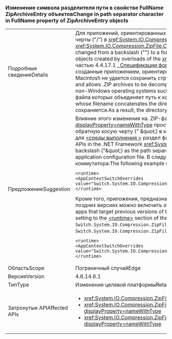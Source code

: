 ### <a name="change-in-path-separator-character-in-fullname-property-of-ziparchiveentry-objects"></a><span data-ttu-id="55df4-101">Изменение символа разделителя пути в свойстве FullName ZipArchiveEntry объектов</span><span class="sxs-lookup"><span data-stu-id="55df4-101">Change in path separator character in FullName property of ZipArchiveEntry objects</span></span>

|   |   |
|---|---|
|<span data-ttu-id="55df4-102">Подробные сведения</span><span class="sxs-lookup"><span data-stu-id="55df4-102">Details</span></span>|<span data-ttu-id="55df4-103">Для приложений, ориентированных на .NET Framework 4.6.1 и более поздних версиях, знак разделителя пути изменился с обратной косой черты (&quot;&quot;) в символ косой черты (&quot;/&quot;) в <xref:System.IO.Compression.ZipArchiveEntry.FullName> свойство <xref:System.IO.Compression.ZipArchiveEntry> объекты, созданные перегрузки <xref:System.IO.Compression.ZipFile.CreateFromDirectory%2A> метод.</span><span class="sxs-lookup"><span data-stu-id="55df4-103">For apps that target the .NET Framework 4.6.1 and later versions, the path separator character has changed from a backslash (&quot;&quot;) to a forward slash (&quot;/&quot;) in the <xref:System.IO.Compression.ZipArchiveEntry.FullName> property of <xref:System.IO.Compression.ZipArchiveEntry>  objects created by overloads of the <xref:System.IO.Compression.ZipFile.CreateFromDirectory%2A> method.</span></span> <span data-ttu-id="55df4-104">Изменение предоставляет реализацию .NET в соответствие с частью 4.4.17.1 [. Спецификации формата файла ZIP](https://pkware.cachefly.net/webdocs/casestudies/APPNOTE.TXT) и позволяет. Чтобы распаковать в системах, отличных от Windows архивирует ZIP. При распаковке ZIP-файл, созданные приложением, ориентированном предыдущей версии платформы .NET Framework в операционных системах не под управлением Windows, таких как Macintosh не удается сохранить структуру каталогов.</span><span class="sxs-lookup"><span data-stu-id="55df4-104">The change brings the .NET implementation into conformity with section 4.4.17.1 of the [.ZIP File Format Specification](https://pkware.cachefly.net/webdocs/casestudies/APPNOTE.TXT) and allows .ZIP archives to be decompressed on non-Windows systems.Decompressing a zip file created by an app that targets a previous version of the .NET Framework on non-Windows operating systems such as the Macintosh fails to preserve the directory structure.</span></span> <span data-ttu-id="55df4-105">Например, на компьютерах Macintosh, создается набор файлов, имя файла которых объединяет путь к каталогу, а также любой обратной косой чертой (&quot;&quot;) символы и имя файла.</span><span class="sxs-lookup"><span data-stu-id="55df4-105">For example, on the Macintosh, it creates a set of files whose filename concatenates the directory path, along with any backslash (&quot;&quot;) characters, and the filename.</span></span> <span data-ttu-id="55df4-106">В результате структура каталогов распакованных файлов не сохраняется.</span><span class="sxs-lookup"><span data-stu-id="55df4-106">As a result, the directory structure of decompressed files is not preserved.</span></span>|
|<span data-ttu-id="55df4-107">Предложение</span><span class="sxs-lookup"><span data-stu-id="55df4-107">Suggestion</span></span>|<span data-ttu-id="55df4-108">Влияние этого изменения на. ZIP-файлы распаковываются в операционной системе Windows API-интерфейсов в платформе .NET Framework <xref:System.IO?displayProperty=nameWithType> пространство имен должно быть минимальным, поскольку эти API-интерфейсы могут обрабатывать либо косую черту (&quot;/&quot;) или обратную косую черту (&quot; \&quot;) в качестве символа разделителя пути. Если это изменение нежелательно, то его можно отключить, добавив параметр конфигурации для [ \<среды выполнения >](~/docs/framework/configure-apps/file-schema/runtime/runtime-element.md) раздел файла конфигурации приложения.</span><span class="sxs-lookup"><span data-stu-id="55df4-108">The impact of this change on .ZIP files that are decompressed on the Windows operating system by APIs in the .NET Framework <xref:System.IO?displayProperty=nameWithType> namespace should be minimal, since these APIs can seamlessly handle either a slash (&quot;/&quot;) or a backslash (&quot;\&quot;) as the path separator character.If this change is undesirable, you can opt out of it by adding a configuration setting to the [\<runtime>](~/docs/framework/configure-apps/file-schema/runtime/runtime-element.md) section of your application configuration file.</span></span> <span data-ttu-id="55df4-109">В следующем примере показано, как `<runtime>` раздел и `Switch.System.IO.Compression.ZipFile.UseBackslash` отказаться от участия коммутатора:</span><span class="sxs-lookup"><span data-stu-id="55df4-109">The following example shows both the `<runtime>` section and the `Switch.System.IO.Compression.ZipFile.UseBackslash` opt-out switch:</span></span><pre><code class="language-xml">&lt;runtime&gt;&#13;&#10;&lt;AppContextSwitchOverrides value=&quot;Switch.System.IO.Compression.ZipFile.UseBackslash=true&quot; /&gt;&#13;&#10;&lt;/runtime&gt;&#13;&#10;</code></pre><span data-ttu-id="55df4-110">Кроме того, приложения, предназначенных для предыдущих версий платформы .NET Framework, но работающих под управлением .NET Framework 4.6.1 и более поздних версиях можно включить это поведение, добавив параметр конфигурации для [ \<среды выполнения >](~/docs/framework/configure-apps/file-schema/runtime/runtime-element.md) раздел файла конфигурации приложения.</span><span class="sxs-lookup"><span data-stu-id="55df4-110">In addition, apps that target previous versions of the .NET Framework but are running on the .NET Framework 4.6.1 and later versions can opt in to this behavior by adding a configuration setting to the [\<runtime>](~/docs/framework/configure-apps/file-schema/runtime/runtime-element.md) section of the application configuration file.</span></span> <span data-ttu-id="55df4-111">В следующем примере показаны оба `<runtime>` раздел и `Switch.System.IO.Compression.ZipFile.UseBackslash` коммутатора участия в программе.</span><span class="sxs-lookup"><span data-stu-id="55df4-111">The following shows both the `<runtime>` section and the `Switch.System.IO.Compression.ZipFile.UseBackslash` opt-in switch.</span></span><pre><code class="language-xml">&lt;runtime&gt;&#13;&#10;&lt;AppContextSwitchOverrides value=&quot;Switch.System.IO.Compression.ZipFile.UseBackslash=false&quot; /&gt;&#13;&#10;&lt;/runtime&gt;&#13;&#10;</code></pre>|
|<span data-ttu-id="55df4-112">Область</span><span class="sxs-lookup"><span data-stu-id="55df4-112">Scope</span></span>|<span data-ttu-id="55df4-113">Пограничный случай</span><span class="sxs-lookup"><span data-stu-id="55df4-113">Edge</span></span>|
|<span data-ttu-id="55df4-114">Версия</span><span class="sxs-lookup"><span data-stu-id="55df4-114">Version</span></span>|<span data-ttu-id="55df4-115">4.6.1</span><span class="sxs-lookup"><span data-stu-id="55df4-115">4.6.1</span></span>|
|<span data-ttu-id="55df4-116">Тип</span><span class="sxs-lookup"><span data-stu-id="55df4-116">Type</span></span>|<span data-ttu-id="55df4-117">Изменение целевой платформы</span><span class="sxs-lookup"><span data-stu-id="55df4-117">Retargeting</span></span>|
|<span data-ttu-id="55df4-118">Затронутые API</span><span class="sxs-lookup"><span data-stu-id="55df4-118">Affected APIs</span></span>|<ul><li><xref:System.IO.Compression.ZipFile.CreateFromDirectory(System.String,System.String)?displayProperty=nameWithType></li><li><xref:System.IO.Compression.ZipFile.CreateFromDirectory(System.String,System.String,System.IO.Compression.CompressionLevel,System.Boolean)?displayProperty=nameWithType></li><li><xref:System.IO.Compression.ZipFile.CreateFromDirectory(System.String,System.String,System.IO.Compression.CompressionLevel,System.Boolean,System.Text.Encoding)?displayProperty=nameWithType></li></ul>|

